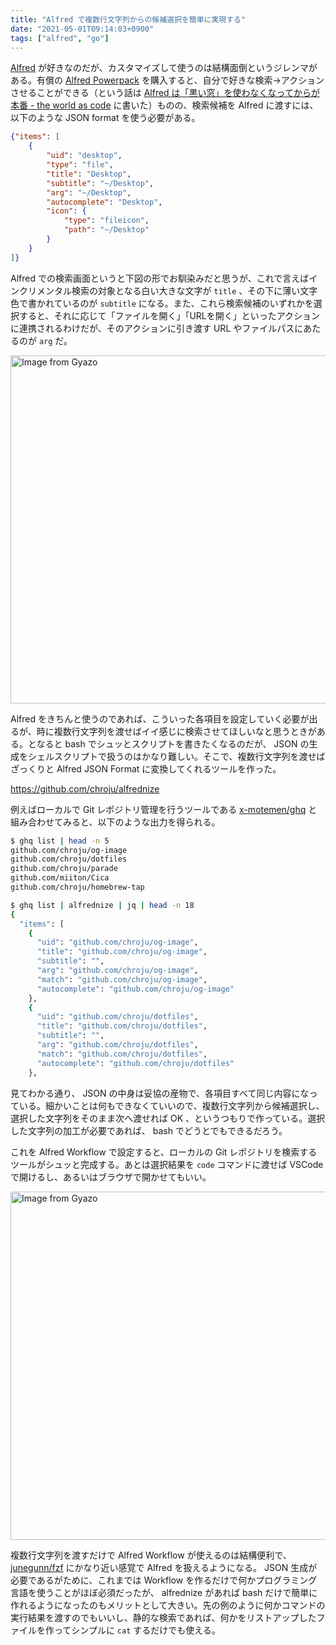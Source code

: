 ```yaml
---
title: "Alfred で複数行文字列からの候補選択を簡単に実現する"
date: "2021-05-01T09:14:03+0900"
tags: ["alfred", "go"]
---
```


[Alfred](https://www.alfredapp.com) が好きなのだが、カスタマイズして使うのは結構面倒というジレンマがある。有償の [Alfred Powerpack](https://www.alfredapp.com/powerpack/) を購入すると、自分で好きな検索→アクションさせることができる（という話は [Alfred は「黒い窓」を使わなくなってからが本番 - the world as code](https://chroju.dev/blog/how_to_make_alfred_workflow) に書いた）ものの、検索候補を Alfred に渡すには、以下のような JSON format を使う必要がある。

```json
{"items": [
    {
        "uid": "desktop",
        "type": "file",
        "title": "Desktop",
        "subtitle": "~/Desktop",
        "arg": "~/Desktop",
        "autocomplete": "Desktop",
        "icon": {
            "type": "fileicon",
            "path": "~/Desktop"
        }
    }
]}
```

Alfred での検索画面というと下図の形でお馴染みだと思うが、これで言えばインクリメンタル検索の対象となる白い大きな文字が `title` 、その下に薄い文字色で書かれているのが `subtitle` になる。また、これら検索候補のいずれかを選択すると、それに応じて「ファイルを開く」「URLを開く」といったアクションに連携されるわけだが、そのアクションに引き渡す URL やファイルパスにあたるのが `arg` だ。

<a href="https://gyazo.com/43ffdb9dd4b64926f89de6e8d8357ca1"><img src="https://i.gyazo.com/43ffdb9dd4b64926f89de6e8d8357ca1.png" alt="Image from Gyazo" width="557"/></a>

Alfred をきちんと使うのであれば、こういった各項目を設定していく必要が出るが、時に複数行文字列を渡せばイイ感じに検索させてほしいなと思うときがある。となると bash でシュッとスクリプトを書きたくなるのだが、 JSON の生成をシェルスクリプトで扱うのはかなり難しい。そこで、複数行文字列を渡せばざっくりと Alfred JSON Format に変換してくれるツールを作った。

https://github.com/chroju/alfrednize

例えばローカルで Git レポジトリ管理を行うツールである [x-motemen/ghq](https://github.com/x-motemen/ghq) と組み合わせてみると、以下のような出力を得られる。

```bash
$ ghq list | head -n 5
github.com/chroju/og-image
github.com/chroju/dotfiles
github.com/chroju/parade
github.com/miiton/Cica
github.com/chroju/homebrew-tap

$ ghq list | alfrednize | jq | head -n 18
{
  "items": [
    {
      "uid": "github.com/chroju/og-image",
      "title": "github.com/chroju/og-image",
      "subtitle": "",
      "arg": "github.com/chroju/og-image",
      "match": "github.com/chroju/og-image",
      "autocomplete": "github.com/chroju/og-image"
    },
    {
      "uid": "github.com/chroju/dotfiles",
      "title": "github.com/chroju/dotfiles",
      "subtitle": "",
      "arg": "github.com/chroju/dotfiles",
      "match": "github.com/chroju/dotfiles",
      "autocomplete": "github.com/chroju/dotfiles"
    },
```

見てわかる通り、 JSON の中身は妥協の産物で、各項目すべて同じ内容になっている。細かいことは何もできなくていいので、複数行文字列から候補選択し、選択した文字列をそのまま次へ渡せれば OK 、というつもりで作っている。選択した文字列の加工が必要であれば、 bash でどうとでもできるだろう。

これを Alfred Workflow で設定すると、ローカルの Git レポジトリを検索するツールがシュッと完成する。あとは選択結果を `code` コマンドに渡せば VSCode で開けるし、あるいはブラウザで開かせてもいい。

<a href="https://gyazo.com/4507c51c30b7152734d4f8f4b8a2db57"><img src="https://i.gyazo.com/4507c51c30b7152734d4f8f4b8a2db57.png" alt="Image from Gyazo" width="557"/></a>

複数行文字列を渡すだけで Alfred Workflow が使えるのは結構便利で、[junegunn/fzf](https://github.com/junegunn/fzf) にかなり近い感覚で Alfred を扱えるようになる。 JSON 生成が必要であるがために、これまでは Workflow を作るだけで何かプログラミング言語を使うことがほぼ必須だったが、 alfrednize があれば bash だけで簡単に作れるようになったのもメリットとして大きい。先の例のように何かコマンドの実行結果を渡すのでもいいし、静的な検索であれば、何かをリストアップしたファイルを作ってシンプルに `cat` するだけでも使える。
